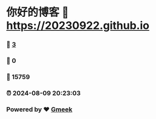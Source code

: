 # 你好的博客 :link: https://20230922.github.io 
### :page_facing_up: [3](https://20230922.github.io/tag.html) 
### :speech_balloon: 0 
### :hibiscus: 15759 
### :alarm_clock: 2024-08-09 20:23:03 
### Powered by :heart: [Gmeek](https://github.com/Meekdai/Gmeek)
